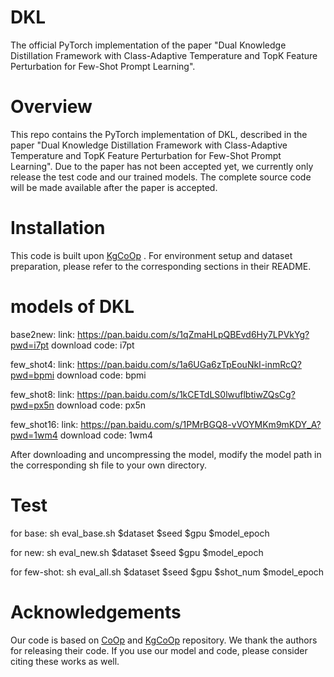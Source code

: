 # DKL

The official PyTorch implementation of the paper "Dual Knowledge Distillation Framework with Class-Adaptive Temperature and TopK Feature Perturbation for Few-Shot Prompt Learning".

# Overview
This repo contains the PyTorch implementation of DKL, described in the paper "Dual Knowledge Distillation Framework with Class-Adaptive Temperature and TopK Feature Perturbation for Few-Shot Prompt Learning". Due to the paper has not been accepted yet, we currently only release the test code and our trained models. The complete source code will be made available after the paper is accepted.


# Installation
This code is built upon [KgCoOp](https://github.com/htyao89/KgCoOp) . For environment setup and dataset preparation, please refer to the corresponding sections in their README.


# models of DKL
base2new: link: https://pan.baidu.com/s/1qZmaHLpQBEvd6Hy7LPVkYg?pwd=i7pt download code: i7pt

few_shot4: link: https://pan.baidu.com/s/1a6UGa6zTpEouNkI-inmRcQ?pwd=bpmi download code: bpmi

few_shot8: link: https://pan.baidu.com/s/1kCETdLS0lwuflbtiwZQsCg?pwd=px5n download code: px5n

few_shot16: link: https://pan.baidu.com/s/1PMrBGQ8-vVOYMKm9mKDY_A?pwd=1wm4 download code: 1wm4

After downloading and uncompressing the model, modify the model path in the corresponding sh file to your own directory.

# Test
for base: sh eval_base.sh $dataset $seed $gpu $model_epoch

for new: sh eval_new.sh $dataset $seed $gpu $model_epoch

for few-shot: sh eval_all.sh $dataset $seed $gpu $shot_num $model_epoch

# Acknowledgements
Our code is based on [CoOp](https://github.com/KaiyangZhou/CoOp) and [KgCoOp](https://github.com/htyao89/KgCoOp) repository. We thank the authors for releasing their code. If you use our model and code, please consider citing these works as well.
